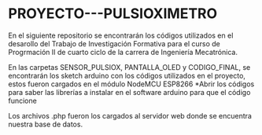 # PROYECTO---PULSIOXIMETRO

En el siguiente repositorio se encontrarán los códigos utilizados en el desarollo del Trabajo de Investigación Formativa para el curso de Progrmación II de cuarto ciclo de la carrera de Ingeniería Mecatrónica.

En las carpetas SENSOR_PULSIOX, PANTALLA_OLED y CODIGO_FINAL, se encontrarán los sketch arduino con los códigos utilizados en el proyecto, estos fueron cargados en el módulo NodeMCU ESP8266
*Abrir los códigos para saber las librerías a instalar en el software arduino para que el código funcione

Los archivos .php fueron los cargados al servidor web donde se encuentra nuestra base de datos.

